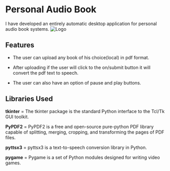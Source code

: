 
# Personal Audio Book 

I have developed an entirely automatic desktop application for personal audio book systems.
![Logo](https://www.clipartmax.com/png/full/63-633117_windows-computer-icon-with-text-to-speech-speech-synthesis.png)


## Features

- The user can upload any book of his choice(local) in pdf format.

- After uploading if the user will click to the on/submit button it will convert the pdf text to speech.

- The user can also have an option of pause and play buttons.


## Libraries Used

**tkinter** = The tkinter package is the standard Python interface to the Tcl/Tk GUI toolkit.

**PyPDF2** = PyPDF2 is a free and open-source pure-python PDF library capable of splitting, merging, cropping, and transforming the pages of PDF files.

**pyttsx3** = pyttsx3 is a text-to-speech conversion library in Python.

**pygame** = Pygame is a set of Python modules designed for writing video games.
